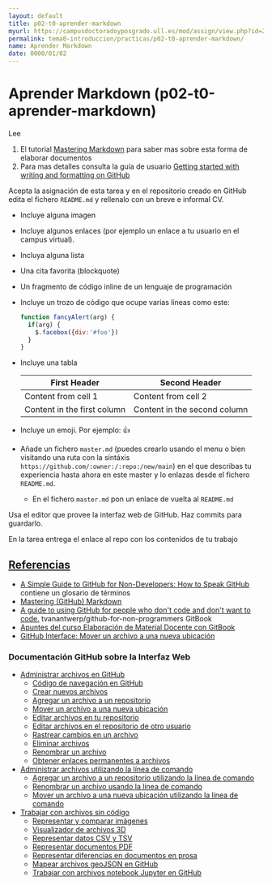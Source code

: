 ```yaml
---
layout: default
title: p02-t0-aprender-markdown
myurl: https://campusdoctoradoyposgrado.ull.es/mod/assign/view.php?id=282485&forceview=1
permalink: tema0-introduccion/practicas/p02-t0-aprender-markdown/
name: Aprender Markdown
date: 0000/01/02
---
```


# Aprender Markdown (p02-t0-aprender-markdown)

Lee 

1. El tutorial <a href="https://guides.github.com/features/mastering-markdown/" target="_blank">Mastering Markdown</a> para saber mas sobre esta forma de elaborar documentos
2. Para mas detalles consulta la guía de usuario
<a href="https://docs.github.com/en/free-pro-team@latest/github/writing-on-github/getting-started-with-writing-and-formatting-on-github" target="_blank">Getting started with writing and formatting on GitHub</a>

Acepta la asignación de esta tarea y en el repositorio creado en GitHub edita el fichero `README.md` y rellenalo con un breve e informal
CV.

* Incluye alguna imagen 
* Incluye algunos enlaces (por ejemplo un enlace a tu usuario en el campus virtual).
* Incluya alguna lista 
* Una cita favorita (blockquote)
* Un fragmento de código inline de un lenguaje de programación 
* Incluye un trozo de código que ocupe varias líneas como este:

  ```javascript
  function fancyAlert(arg) {
    if(arg) {
      $.facebox({div:'#foo'})
    }
  }
  ```
* Incluye una tabla

  First Header | Second Header
  ------------ | -------------
  Content from cell 1 | Content from cell 2
  Content in the first column | Content in the second column

* Incluye un emoji. Por ejemplo: :+1:
* Añade un fichero `master.md`  (puedes crearlo usando el menu o bien visitando una ruta con la sintáxis `https://github.com/:owner:/:repo:/new/main`) en el que describas tu experiencia hasta ahora en este master y lo enlazas desde el fichero `README.md`.  
  * En el fichero 
`master.md` pon un enlace de vuelta al `README.md`


Usa el editor que provee la interfaz web de GitHub.
Haz commits para guardarlo.

En la tarea entrega el enlace al repo con los contenidos de tu trabajo

## [Referencias](references)

* [A Simple Guide to GitHub for Non-Developers: How to Speak GitHub](https://unito.io/blog/guide-to-github-for-project-managers/#how-to-speak-github) contiene un glosario de términos
* [Mastering (GitHub) Markdown](https://guides.github.com/features/mastering-markdown/#examples)
* [A guide to using GitHub for people who don't code and don't want to code.](https://github.com/tvanantwerp/github-for-non-programmers) tvanantwerp/github-for-non-programmers GitBook
* [Apuntes del curso Elaboración de Material Docente con GitBook](https://casianorodriguezleon.gitbooks.io/elaboracion-de-material-docente-con-gitbook/content/)
* [GitHub Interface: Mover un archivo a una nueva ubicación](https://docs.github.com/es/free-pro-team@latest/github/managing-files-in-a-repository/moving-a-file-to-a-new-location)

### Documentación GitHub sobre la Interfaz Web
           
*   [Administrar archivos en GitHub](https://docs.github.com/es/free-pro-team@latest/github/managing-files-in-a-repository/managing-files-on-github)
    *   [Código de navegación en GitHub](https://docs.github.com/es/free-pro-team@latest/github/managing-files-in-a-repository/navigating-code-on-github)
    *   [Crear nuevos archivos](https://docs.github.com/es/free-pro-team@latest/github/managing-files-in-a-repository/creating-new-files)
    *   [Agregar un archivo a un repositorio](https://docs.github.com/es/free-pro-team@latest/github/managing-files-in-a-repository/adding-a-file-to-a-repository)
    *   [Mover un archivo a una nueva ubicación](https://docs.github.com/es/free-pro-team@latest/github/managing-files-in-a-repository/moving-a-file-to-a-new-location)
    *   [Editar archivos en tu repositorio](https://docs.github.com/es/free-pro-team@latest/github/managing-files-in-a-repository/editing-files-in-your-repository)
    *   [Editar archivos en el repositorio de otro usuario](https://docs.github.com/es/free-pro-team@latest/github/managing-files-in-a-repository/editing-files-in-another-users-repository)
    *   [Rastrear cambios en un archivo](https://docs.github.com/es/free-pro-team@latest/github/managing-files-in-a-repository/tracking-changes-in-a-file)
    *   [Eliminar archivos](https://docs.github.com/es/free-pro-team@latest/github/managing-files-in-a-repository/deleting-files)
    *   [Renombrar un archivo](https://docs.github.com/es/free-pro-team@latest/github/managing-files-in-a-repository/renaming-a-file)
    *   [Obtener enlaces permanentes a archivos](https://docs.github.com/es/free-pro-team@latest/github/managing-files-in-a-repository/getting-permanent-links-to-files)
*   [Administrar archivos utilizando la línea de comando](https://docs.github.com/es/free-pro-team@latest/github/managing-files-in-a-repository/managing-files-using-the-command-line)
    *   [Agregar un archivo a un repositorio utilizando la línea de comando](https://docs.github.com/es/free-pro-team@latest/github/managing-files-in-a-repository/adding-a-file-to-a-repository-using-the-command-line)
    *   [Renombrar un archivo usando la línea de comando](https://docs.github.com/es/free-pro-team@latest/github/managing-files-in-a-repository/renaming-a-file-using-the-command-line)
    *   [Mover un archivo a una nueva ubicación utilizando la línea de comando](https://docs.github.com/es/free-pro-team@latest/github/managing-files-in-a-repository/moving-a-file-to-a-new-location-using-the-command-line)
*   [Trabajar con archivos sin código](https://docs.github.com/es/free-pro-team@latest/github/managing-files-in-a-repository/working-with-non-code-files)
    *   [Representar y comparar imágenes](https://docs.github.com/es/free-pro-team@latest/github/managing-files-in-a-repository/rendering-and-diffing-images)
    *   [Visualizador de archivos 3D](https://docs.github.com/es/free-pro-team@latest/github/managing-files-in-a-repository/3d-file-viewer)
    *   [Representar datos CSV y TSV](https://docs.github.com/es/free-pro-team@latest/github/managing-files-in-a-repository/rendering-csv-and-tsv-data)
    *   [Representar documentos PDF](https://docs.github.com/es/free-pro-team@latest/github/managing-files-in-a-repository/rendering-pdf-documents)
    *   [Representar diferencias en documentos en prosa](https://docs.github.com/es/free-pro-team@latest/github/managing-files-in-a-repository/rendering-differences-in-prose-documents)
    *   [Mapear archivos geoJSON en GitHub](https://docs.github.com/es/free-pro-team@latest/github/managing-files-in-a-repository/mapping-geojson-files-on-github)
    *   [Trabajar con archivos notebook Jupyter en GitHub](https://docs.github.com/es/free-pro-team@latest/github/managing-files-in-a-repository/working-with-jupyter-notebook-files-on-github)